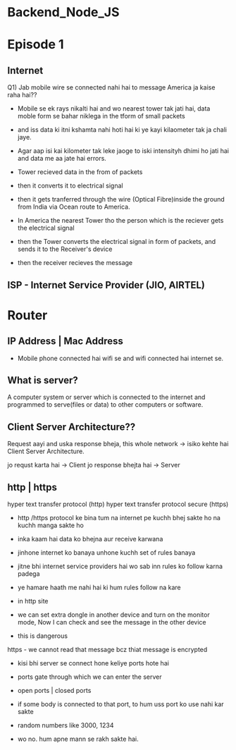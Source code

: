 # Backend_Node_JS

# Episode 1

## Internet
Q1) Jab mobile wire se connected nahi hai to message America ja kaise raha hai??
- Mobile se ek rays nikalti hai and wo nearest tower tak jati hai,
data moble form se bahar niklega in the tform of small packets
- and iss data ki itni kshamta nahi hoti hai ki ye kayi kilaometer tak ja chali jaye.

- Agar aap isi kai kilometer tak leke jaoge
to iski intensityh dhimi ho jati hai and data me aa jate hai errors.

- Tower recieved data in the from of packets 
- then it converts it to electrical signal
- then it gets tranferred through the wire (Optical Fibre)inside the ground from India via Ocean route to America.
- In America the nearest Tower tho the person which is the reciever gets the electrical signal
- then the Tower converts the electrical signal in form of packets, and sends it to the Receiver's device
- then the receiver recieves the message 

## ISP - Internet Service Provider (JIO, AIRTEL)


# Router
## IP Address | Mac Address

- Mobile phone connected hai wifi se and wifi connected hai internet se.

## What is server?
A computer system or server which is connected to the internet and programmed to serve(files or data) to other computers or software.


## Client Server Architecture??
Request aayi and uska response bheja, this whole network -> isiko kehte hai Client Server Architecture.

jo requst karta hai -> Client
jo response bhejta hai -> Server

## http | https
hyper text transfer protocol (http)
hyper text transfer protocol secure (https)

- http /https protocol ke bina tum na internet pe kuchh bhej sakte ho na kuchh manga sakte ho

- inka kaam hai data ko bhejna aur receive karwana

- jinhone internet ko banaya unhone kuchh set of rules banaya

- jitne bhi internet service providers hai wo sab inn rules ko follow karna padega
-  ye hamare haath me nahi hai ki hum rules follow na kare

- in http site 
- we can set extra dongle in another device and turn on the monitor mode,
Now I can check and see the message in the other device
- this is dangerous

https  - we cannot read that message bcz thiat message is encrypted

- kisi bhi server se connect hone keliye ports hote hai
- ports gate through which we can enter the server

- open ports | closed ports
- if some body is connected to that port, to hum uss port ko use nahi kar sakte
- random numbers like 3000, 1234
- wo no. hum apne mann se rakh sakte hai.